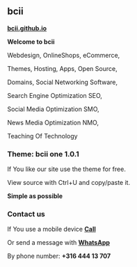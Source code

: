 ## <strong>bcii</strong>
<a href="https://bcii.github.io/"><strong>bcii.github.io</strong></a>
  
<strong>Welcome to bcii</strong>

Webdesign, OnlineShops, eCommerce,

Themes, Hosting, Apps, Open Source,

Domains, Social Networking Software,

Search Engine Optimization SEO,

Social Media Optimization SMO,

News Media Optimization NMO,

Teaching Of Technology

### <strong>Theme: bcii one 1.0.1</strong>
If You like our site use the theme for free.

View source with Ctrl+U and copy/paste it.

<strong>Simple as possible</strong>

### <strong>Contact us</strong>
If You use a mobile device <a href="tel:31644413707"><strong>Call</strong></a>

Or send a message with <a href="https://wa.me/31644413707" target="_blank" rel="noopener"><strong>WhatsApp</strong></a>

By phone number: <strong>+316 444 13 707</strong>
